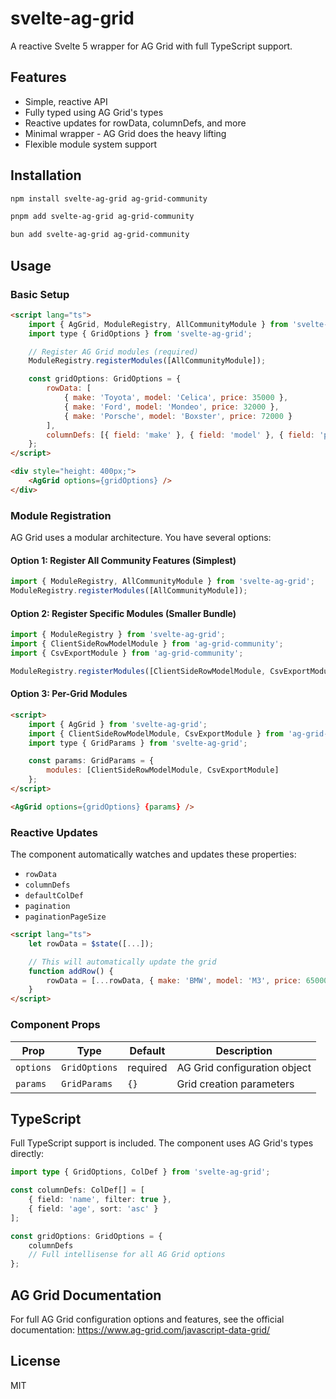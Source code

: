 # svelte-ag-grid

A reactive Svelte 5 wrapper for AG Grid with full TypeScript support.

## Features

- Simple, reactive API
- Fully typed using AG Grid's types
- Reactive updates for rowData, columnDefs, and more
- Minimal wrapper - AG Grid does the heavy lifting
- Flexible module system support

## Installation

```bash
npm install svelte-ag-grid ag-grid-community
```

```bash
pnpm add svelte-ag-grid ag-grid-community
```

```bash
bun add svelte-ag-grid ag-grid-community
```

## Usage

### Basic Setup

```html
<script lang="ts">
	import { AgGrid, ModuleRegistry, AllCommunityModule } from 'svelte-ag-grid';
	import type { GridOptions } from 'svelte-ag-grid';

	// Register AG Grid modules (required)
	ModuleRegistry.registerModules([AllCommunityModule]);

	const gridOptions: GridOptions = {
		rowData: [
			{ make: 'Toyota', model: 'Celica', price: 35000 },
			{ make: 'Ford', model: 'Mondeo', price: 32000 },
			{ make: 'Porsche', model: 'Boxster', price: 72000 }
		],
		columnDefs: [{ field: 'make' }, { field: 'model' }, { field: 'price' }]
	};
</script>

<div style="height: 400px;">
	<AgGrid options={gridOptions} />
</div>
```

### Module Registration

AG Grid uses a modular architecture. You have several options:

#### Option 1: Register All Community Features (Simplest)

```javascript
import { ModuleRegistry, AllCommunityModule } from 'svelte-ag-grid';
ModuleRegistry.registerModules([AllCommunityModule]);
```

#### Option 2: Register Specific Modules (Smaller Bundle)

```javascript
import { ModuleRegistry } from 'svelte-ag-grid';
import { ClientSideRowModelModule } from 'ag-grid-community';
import { CsvExportModule } from 'ag-grid-community';

ModuleRegistry.registerModules([ClientSideRowModelModule, CsvExportModule]);
```

#### Option 3: Per-Grid Modules

```html
<script>
	import { AgGrid } from 'svelte-ag-grid';
	import { ClientSideRowModelModule, CsvExportModule } from 'ag-grid-community';
	import type { GridParams } from 'svelte-ag-grid';

	const params: GridParams = {
		modules: [ClientSideRowModelModule, CsvExportModule]
	};
</script>

<AgGrid options={gridOptions} {params} />
```

### Reactive Updates

The component automatically watches and updates these properties:

- `rowData`
- `columnDefs`
- `defaultColDef`
- `pagination`
- `paginationPageSize`

```html
<script lang="ts">
	let rowData = $state([...]);

	// This will automatically update the grid
	function addRow() {
		rowData = [...rowData, { make: 'BMW', model: 'M3', price: 65000 }];
	}
</script>
```

### Component Props

| Prop      | Type          | Default | Description                      |
| --------- | ------------- | ------- | -------------------------------- |
| `options` | `GridOptions` | required | AG Grid configuration object     |
| `params`  | `GridParams`  | `{}`    | Grid creation parameters         |

## TypeScript

Full TypeScript support is included. The component uses AG Grid's types directly:

```typescript
import type { GridOptions, ColDef } from 'svelte-ag-grid';

const columnDefs: ColDef[] = [
	{ field: 'name', filter: true },
	{ field: 'age', sort: 'asc' }
];

const gridOptions: GridOptions = {
	columnDefs
	// Full intellisense for all AG Grid options
};
```

## AG Grid Documentation

For full AG Grid configuration options and features, see the official documentation:
https://www.ag-grid.com/javascript-data-grid/

## License

MIT